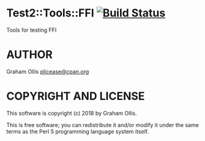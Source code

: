 # Test2::Tools::FFI [![Build Status](https://secure.travis-ci.org/Perl5-FFI/Test2-Tools-FFI.png)](http://travis-ci.org/Perl5-FFI/Test2-Tools-FFI)

Tools for testing FFI

# AUTHOR

Graham Ollis <plicease@cpan.org>

# COPYRIGHT AND LICENSE

This software is copyright (c) 2018 by Graham Ollis.

This is free software; you can redistribute it and/or modify it under
the same terms as the Perl 5 programming language system itself.
